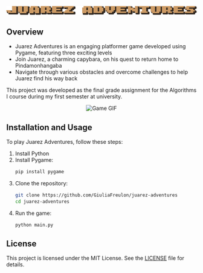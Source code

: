 <p align="center">
  <img src="imagens/titulo.png" alt="Juarez Adventures Logo" />
</p>

## Overview
- Juarez Adventures is an engaging platformer game developed using Pygame, featuring three exciting levels
- Join Juarez, a charming capybara, on his quest to return home to Pindamonhangaba
- Navigate through various obstacles and overcome challenges to help Juarez find his way back

<p>This project was developed as the final grade assignment for the Algorithms I course during my first semester at university.

<p align="center">
  <img src="imagens/gif-juarez.gif" alt="Game GIF" />
</p>

## Installation and Usage
To play Juarez Adventures, follow these steps:
1. Install Python
2. Install Pygame:
   ```bash
   pip install pygame
4. Clone the repository:
   ```bash
   git clone https://github.com/GiuliaFreulon/juarez-adventures
   cd juarez-adventures
5. Run the game:
   ```bash
   python main.py

## License
This project is licensed under the MIT License. See the [LICENSE](LICENSE) file for details.
